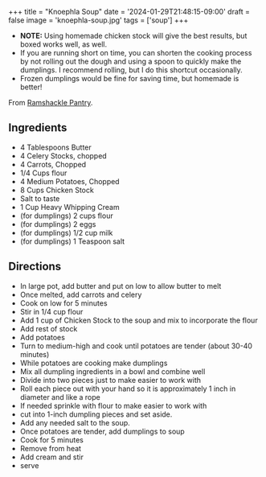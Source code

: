 +++
title = "Knoephla Soup"
date = '2024-01-29T21:48:15-09:00'
draft = false
image = 'knoephla-soup.jpg'
tags = ['soup']
+++

* **NOTE:** Using homemade chicken stock will give the best results, but boxed works well, as well.
* If you are running short on time, you can shorten the cooking process by not rolling out the dough and using a spoon to quickly make the dumplings. I recommend rolling, but I do this shortcut occasionally.
* Frozen dumplings would be fine for saving time, but homemade is better!

From [Ramshackle Pantry](https://ramshacklepantry.com/knoephla-soup-recipe/).

## Ingredients
* 4 Tablespoons Butter
* 4 Celery Stocks, chopped
* 4 Carrots, Chopped
* 1/4 Cups flour
* 4 Medium Potatoes, Chopped
* 8 Cups Chicken Stock
* Salt to taste
* 1 Cup Heavy Whipping Cream
* (for dumplings) 2 cups flour
* (for dumplings) 2 eggs
* (for dumplings) 1/2 cup milk
* (for dumplings) 1 Teaspoon salt

## Directions
* In large pot, add butter and put on low to allow butter to melt
* Once melted, add carrots and celery
* Cook on low for 5 minutes
* Stir in 1/4 cup flour
* Add 1 cup of Chicken Stock to the soup and mix to incorporate the flour
* Add rest of stock
* Add potatoes
* Turn to medium-high and cook until potatoes are tender (about 30-40 minutes)
* While potatoes are cooking make dumplings
* Mix all dumpling ingredients in a bowl and combine well
* Divide into two pieces just to make easier to work with
* Roll each piece out with your hand so it is approximately 1 inch in diameter and like a rope
* If needed sprinkle with flour to make easier to work with
* cut into 1-inch dumpling pieces and set aside.
* Add any needed salt to the soup.
* Once potatoes are tender, add dumplings to soup
* Cook for 5 minutes
* Remove from heat
* Add cream and stir
* serve
